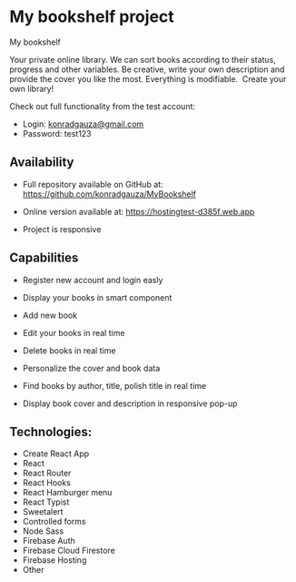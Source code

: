 # My bookshelf project

My bookshelf

Your private online library. We can sort books according to their status, progress and other variables. Be creative, write your own description and provide the cover you like the most. Everything is modifiable.  Create your own library!

Check out full functionality from the test account:

- Login: konradgauza@gmail.com
- Password: test123



## Availability

- Full repository available on GitHub at: https://github.com/konradgauza/MyBookshelf 

- Online version available at: https://hostingtest-d385f.web.app 

- Project is responsive


## Capabilities

- Register new account and login easly

- Display your books in smart component

- Add new book

- Edit your books in real time

- Delete books in real time

- Personalize the cover and book data

- Find books by author, title, polish title in real time

- Display book cover and description in responsive pop-up

## Technologies:

- Create React App
- React
- React Router
- React Hooks
- React Hamburger menu
- React Typist
- Sweetalert
- Controlled forms
- Node Sass
- Firebase Auth
- Firebase Cloud Firestore
- Firebase Hosting
- Other
